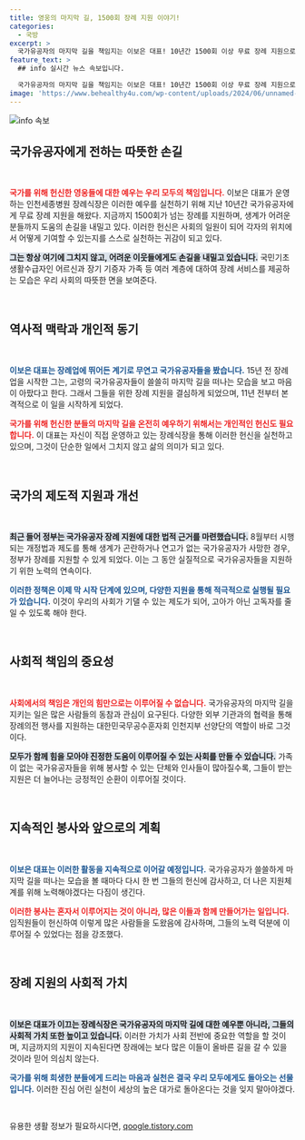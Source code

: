 ```yaml
---
title: 영웅의 마지막 길, 1500회 장례 지원 이야기!
categories:
  - 국방
excerpt: >
  국가유공자의 마지막 길을 책임지는 이보은 대표! 10년간 1500회 이상 무료 장례 지원으로 국민훈장 동백장 수상. 고독사와 생계 곤란에 시달리는 영웅들을 위해 그녀의 헌신은 계속된다. 클릭해서 그녀의 이야기를 확인하세요!
feature_text: >
  ## info 실시간 뉴스 속보입니다.

  국가유공자의 마지막 길을 책임지는 이보은 대표! 10년간 1500회 이상 무료 장례 지원으로 국민훈장 동백장 수상. 고독사와 생계 곤란에 시달리는 영웅들을 위해 그녀의 헌신은 계속된다. 클릭해서 그녀의 이야기를 확인하세요!
image: 'https://www.behealthy4u.com/wp-content/uploads/2024/06/unnamed-file.png'
---
```


<p><img src="https://www.behealthy4u.com/wp-content/uploads/2024/06/unnamed-file.png" alt="info 속보" /></p>

<h2 data-ke-size="size26">국가유공자에게 전하는 따뜻한 손길</h2>

<p data-ke-size="size16">&nbsp;</p>

<p><b><span style="color: #ee2323;">국가를 위해 헌신한 영웅들에 대한 예우는 우리 모두의 책임입니다.</span></b> 이보은 대표가 운영하는 인천세종병원 장례식장은 이러한 예우를 실천하기 위해 지난 10년간 국가유공자에게 무료 장례 지원을 해왔다. 지금까지 1500회가 넘는 장례를 지원하며, 생계가 어려운 분들까지 도움의 손길을 내밀고 있다. 이러한 헌신은 사회의 일원이 되어 각자의 위치에서 어떻게 기여할 수 있는지를 스스로 실천하는 귀감이 되고 있다.</p>

<p><b><span style="background-color: #21538527;">그는 항상 여기에 그치지 않고, 어려운 이웃들에게도 손길을 내밀고 있습니다.</span></b> 국민기초생활수급자인 어르신과 장기 기증자 가족 등 여러 계층에 대하여 장례 서비스를 제공하는 모습은 우리 사회의 따뜻한 면을 보여준다.</p>

<p data-ke-size="size16">&nbsp;</p>

<h2 data-ke-size="size26">역사적 맥락과 개인적 동기</h2>

<p data-ke-size="size16">&nbsp;</p>

<p><b><span style="color: #1a5490;">이보은 대표는 장례업에 뛰어든 계기로 무연고 국가유공자들을 봤습니다.</span></b> 15년 전 장례업을 시작한 그는, 고령의 국가유공자들이 쓸쓸히 마지막 길을 떠나는 모습을 보고 마음이 아팠다고 한다. 그래서 그들을 위한 장례 지원을 결심하게 되었으며, 11년 전부터 본격적으로 이 일을 시작하게 되었다. </p>

<p><b><span style="color: #ee2323;">국가를 위해 헌신한 분들의 마지막 길을 온전히 예우하기 위해서는 개인적인 헌신도 필요합니다.</span></b> 이 대표는 자신이 직접 운영하고 있는 장례식장을 통해 이러한 헌신을 실천하고 있으며, 그것이 단순한 일에서 그치지 않고 삶의 의미가 되고 있다.</p>

<p data-ke-size="size16">&nbsp;</p>

<h2 data-ke-size="size26">국가의 제도적 지원과 개선</h2>

<p data-ke-size="size16">&nbsp;</p>

<p><b><span style="background-color: #21538527;">최근 들어 정부는 국가유공자 장례 지원에 대한 법적 근거를 마련했습니다.</span></b> 8월부터 시행되는 개정법과 제도를 통해 생계가 곤란하거나 연고가 없는 국가유공자가 사망한 경우, 정부가 장례를 지원할 수 있게 되었다. 이는 그 동안 실질적으로 국가유공자들을 지원하기 위한 노력의 연속이다.</p>

<p><b><span style="color: #1a5490;">이러한 정책은 이제 막 시작 단계에 있으며, 다양한 지원을 통해 적극적으로 실행될 필요가 있습니다.</span></b> 이것이 우리의 사회가 기댈 수 있는 제도가 되어, 고아가 아닌 고독자를 줄일 수 있도록 해야 한다.</p>

<p data-ke-size="size16">&nbsp;</p>

<h2 data-ke-size="size26">사회적 책임의 중요성</h2>

<p data-ke-size="size16">&nbsp;</p>

<p><b><span style="color: #ee2323;">사회에서의 책임은 개인의 힘만으로는 이루어질 수 없습니다.</span></b> 국가유공자의 마지막 길을 지키는 일은 많은 사람들의 동참과 관심이 요구된다. 다양한 외부 기관과의 협력을 통해 장례의전 행사를 지원하는 대한민국무공수훈자회 인천지부 선양단의 역할이 바로 그것이다.</p>

<p><b><span style="background-color: #21538527;">모두가 함께 힘을 모아야 진정한 도움이 이루어질 수 있는 사회를 만들 수 있습니다.</span></b> 가족이 없는 국가유공자들을 위해 봉사할 수 있는 단체와 인사들이 많아질수록, 그들이 받는 지원은 더 늘어나는 긍정적인 순환이 이루어질 것이다.</p>

<p data-ke-size="size16">&nbsp;</p>

<h2 data-ke-size="size26">지속적인 봉사와 앞으로의 계획</h2>

<p data-ke-size="size16">&nbsp;</p>

<p><b><span style="color: #1a5490;">이보은 대표는 이러한 활동을 지속적으로 이어갈 예정입니다.</span></b> 국가유공자가 쓸쓸하게 마지막 길을 떠나는 모습을 볼 때마다 다시 한 번 그들의 헌신에 감사하고, 더 나은 지원체계를 위해 노력해야겠다는 다짐이 생긴다. </p>

<p><b><span style="color: #ee2323;">이러한 봉사는 혼자서 이루어지는 것이 아니라, 많은 이들과 함께 만들어가는 일입니다.</span></b> 임직원들이 헌신하여 이렇게 많은 사람들을 도왔음에 감사하며, 그들의 노력 덕분에 이루어질 수 있었다는 점을 강조했다.</p>

<p data-ke-size="size16">&nbsp;</p>

<h2 data-ke-size="size26">장례 지원의 사회적 가치</h2>

<p data-ke-size="size16">&nbsp;</p>

<p><b><span style="background-color: #21538527;">이보은 대표가 이끄는 장례식장은 국가유공자의 마지막 길에 대한 예우뿐 아니라, 그들의 사회적 가치 또한 높이고 있습니다.</span></b> 이러한 가치가 사회 전반에 중요한 역할을 할 것이며, 지금까지의 지원이 지속된다면 장래에는 보다 많은 이들이 올바른 길을 갈 수 있을 것이라 믿어 의심치 않는다.</p>

<p><b><span style="color: #1a5490;">국가를 위해 희생한 분들에게 드리는 마음과 실천은 결국 우리 모두에게도 돌아오는 선물입니다.</span></b> 이러한 진심 어린 실천이 세상의 높은 대가로 돌아온다는 것을 잊지 말아야겠다.</p>

<p data-ke-size="size16">&nbsp;</p>
유용한 생활 정보가 필요하시다면, <a href="https://qoogle.tistory.com" rel="dofollow">qoogle.tistory.com</a>


